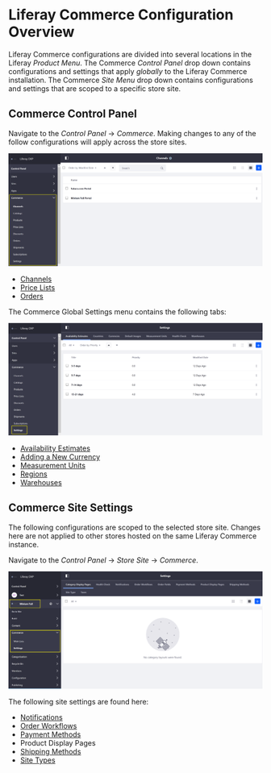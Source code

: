 # Liferay Commerce Configuration Overview

Liferay Commerce configurations are divided into several locations in the Liferay _Product Menu_. The Commerce _Control Panel_ drop down contains configurations and settings that apply _globally_ to the Liferay Commerce installation. The Commerce _Site Menu_ drop down contains configurations and settings that are scoped to a specific store site.

## Commerce Control Panel

Navigate to the _Control Panel_ → _Commerce_. Making changes to any of the follow configurations will apply across the store sites.

![Global Commerce Settings](./liferay-commerce-configuration-overview/images/01.png)

* [Channels](../../managing-a-catalog/creating-and-managing-products/managing-channels.md)
* [Price Lists](../../managing-a-catalog/managing-price/creating-a-price-list.md)
* [Orders](../../orders-and-fulfillment/order-management/orders-menu.md)

The Commerce Global Settings menu contains the following tabs:

![Commerce Global Settings Tab](./liferay-commerce-configuration-overview/images/02.png)

* [Availability Estimates](../../managing-a-catalog/managing-inventory/availability-estimates.md)
* [Adding a New Currency](../../starting-a-store/store-administration/adding-a-new-currency.md)
* [Measurement Units](../../orders-and-fulfillment/configuring-shipping-methods/measurement-units.md)
* [Regions](../../starting-a-store/store-administration/adding-regions.md)
* [Warehouses](../../managing-a-catalog/managing-inventory/warehouse-reference-guide.md)

## Commerce Site Settings

The following configurations are scoped to the selected store site. Changes here are not applied to other stores hosted on the same Liferay Commerce instance.

Navigate to the _Control Panel_ → _Store Site_ → _Commerce_.

![Minium Full Site Settings](./liferay-commerce-configuration-overview/images/03.png)

The following site settings are found here:

* [Notifications](../../promoting-products/automating-store-emails-by-using-notification-templates.md)
* [Order Workflows](../../orders-and-fulfillment/order-management/order-workflows.md)
* [Payment Methods](../../starting-a-store/store-administration/payments.md)
* Product Display Pages
* [Shipping Methods](../../orders-and-fulfillment/configuring-shipping-methods/shipping-method-reference.md)
* [Site Types](../sites-and-site-types.md)
